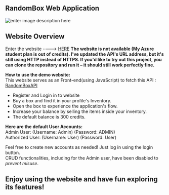 
## RandomBox Web Application

![enter image description here](https://i.ibb.co/1ZKf2q6/dsadasd.png)


**Website Overview**
-

Enter the website ----> [HERE](https://slrlwtb2.github.io/RandomBoxWebApplication/) **The website is not available (My Azure student plan is out of credits).
I've updated the API's URL address, but it's still using HTTP instead of HTTPS. If you'd like to try out this project, you can clone the repository and run it – it should still work perfectly fine.**
  
**How to use the demo website:**  
This website serves as an Front-end(using JavaScript) to fetch this API  : [RandomBoxAPI](https://github.com/slrlwtb2/RandomBoxAPI)

- Register and Login in to website
- Buy a box and find it in your profile's Inventory.  
- Open the box to experience the application's flow.  
- Increase your balance by selling the items inside your inventory.
-  The default balance is 300 credits.  

**Here are the default User Accounts:**  
Admin User: (Username: Admin) (Password: ADMIN)  
Authorized User: (Username: User) (Password: User)  
  
Feel free to create new accounts as needed! Just log in using the login button.  
CRUD functionalities, including for the Admin user, have been disabled to *prevent misuse*.  
  

## Enjoy using the website and have fun exploring its features!
